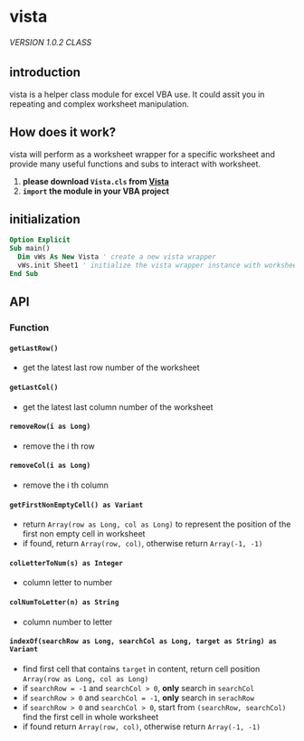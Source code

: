 # vista

###### VERSION 1.0.2 CLASS

## introduction

vista is a helper class module for excel VBA use. It could assit you in repeating and complex worksheet manipulation.

## How does it work?

vista will perform as a worksheet wrapper for a specific worksheet and provide many useful functions and subs to interact with worksheet.

1. **please download `Vista.cls` from [Vista](https://gist.github.com/1846689910/f1767e08f081bb11a9fc2a8d35018166)**
2. **`import` the module in your VBA project**

## initialization

```vb
Option Explicit
Sub main()
  Dim vWs As New Vista ' create a new vista wrapper
  vWs.init Sheet1 ' initialize the vista wrapper instance with worksheet
End Sub
```

## API

### Function

#### `getLastRow()`

- get the latest last row number of the worksheet

#### `getLastCol()`

- get the latest last column number of the worksheet

#### `removeRow(i as Long)`

- remove the i th row

#### `removeCol(i as Long)`

- remove the i th column

#### `getFirstNonEmptyCell() as Variant`

- return `Array(row as Long, col as Long)` to represent the position of the first non empty cell in worksheet
- if found, return `Array(row, col)`, otherwise return `Array(-1, -1)`

#### `colLetterToNum(s) as Integer`

- column letter to number

#### `colNumToLetter(n) as String`

- column number to letter

#### `indexOf(searchRow as Long, searchCol as Long, target as String) as Variant`

- find first cell that contains `target` in content, return cell position `Array(row as Long, col as Long)`
- if `searchRow = -1` and `searchCol > 0`, **only** search in `searchCol`
- if `searchRow > 0` and `searchCol = -1`, **only** search in `serachRow`
- if `searchRow > 0` and `searchCol > 0`, start from `(searchRow, searchCol)` find the first cell in whole worksheet
- if found return `Array(row, col)`, otherwise return `Array(-1, -1)`
